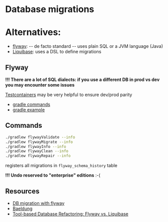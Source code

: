 # Database migrations

# Alternatives:

* [flyway](https://documentation.red-gate.com/fd/welcome-to-flyway-184127914.html): -- de facto standard --  uses plain SQL or a JVM language (Java)
* [Liquibase](https://docs.liquibase.com/concepts/introduction-to-liquibase.html): uses a DSL to define migrations

## Flyway

**!!! There are a lot of SQL dialects: if you use a different DB in prod vs dev you may encounter some issues**

[Testcontainers](https://www.testcontainers.org/) may be very helpful to ensure dev/prod parity

* [gradle commands](https://flywaydb.org/documentation/usage/gradle/)
* [gradle example](https://documentation.red-gate.com/fd/quickstart-gradle-184127577.html)

## Commands

```bash
./gradlew flywayValidate --info
./gradlew flywayMigrate --info
./gradlew flywayInfo --info
./gradlew flywayClean --info
./gradlew flywayRepair --info

```

registers all migrations in `flyway_schema_history` table

**!!! Undo reserved to "enterprise" editions** :-(

## Resources

* [DB migration with flyway](https://reflectoring.io/database-migration-spring-boot-flyway/)
* [Baeldung](https://www.baeldung.com/database-migrations-with-flyway)
* [Tool-based Database Refactoring: Flyway vs. Liquibase](https://reflectoring.io/database-refactoring-flyway-vs-liquibase/)

